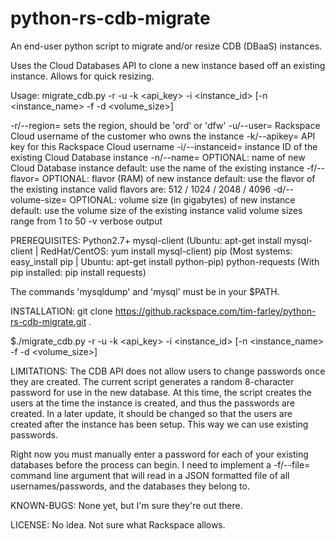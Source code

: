 python-rs-cdb-migrate
=====================

An end-user python script to migrate and/or resize CDB (DBaaS) instances.

Uses the Cloud Databases API to clone a new instance based off an existing instance. Allows for quick resizing.

Usage: migrate_cdb.py -r <region> -u <username> -k <api_key> -i <instance_id> [-n <instance_name> -f <flavor> -d <volume_size>]

  -r/--region=       sets the region, should be 'ord' or 'dfw'
  -u/--user=         Rackspace Cloud username of the customer who owns the instance
  -k/--apikey=       API key for this Rackspace Cloud username
  -i/--instanceid=   instance ID of the existing Cloud Database instance
  -n/--name=         OPTIONAL: name of new Cloud Database instance
                        default: use the name of the existing instance
  -f/--flavor=       OPTIONAL: flavor (RAM) of new instance
                        default: use the flavor of the existing instance
                        valid flavors are: 512 / 1024 / 2048 / 4096
  -d/--volume-size=  OPTIONAL: volume size (in gigabytes) of new instance
                        default: use the volume size of the existing instance
                        valid volume sizes range from 1 to 50
  -v                 verbose output

PREREQUISITES:
Python2.7+
mysql-client (Ubuntu: apt-get install mysql-client | RedHat/CentOS: yum install mysql-client)
pip (Most systems: easy_install pip | Ubuntu: apt-get install python-pip)
python-requests (With pip installed: pip install requests)

The commands 'mysqldump' and 'mysql' must be in your $PATH.

INSTALLATION:
git clone https://github.rackspace.com/tim-farley/python-rs-cdb-migrate.git .

$./migrate_cdb.py -r <region> -u <username> -k <api_key> -i <instance_id> [-n <instance_name> -f <flavor> -d <volume_size>]

LIMITATIONS:
The CDB API does not allow users to change passwords once they are created. The current script generates a
random 8-character password for use in the new database. At this time, the script creates the users at the time
the instance is created, and thus the passwords are created. In a later update, it should be changed so that the
users are created after the instance has been setup. This way we can use existing passwords.

Right now you must manually enter a password for each of your existing databases before the process can begin.
I need to implement a -f/--file= command line argument that will read in a JSON formatted file of all usernames/passwords,
and the databases they belong to.

KNOWN-BUGS:
None yet, but I'm sure they're out there.

LICENSE:
No idea. Not sure what Rackspace allows.